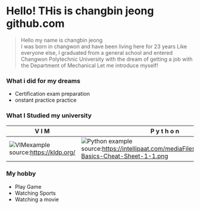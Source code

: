 # Hello! THis is changbin jeong github.com 
>  Hello my name is changbin jeong   
I was born in changwon and have been living here for 23 years Like everyone else, I graduated from a general school and entered Changwon Polytechnic University with the dream of getting a job with the Department of Mechanical Let me introduce myself!



### What i did for my dreams
* Certification exam preparation 
* onstant practice practice

### What I Studied my university
|V  I   M|P y t h o n|
|--|--|
|![VIMexample](http://kldp.org/files/vi-vim-cheat-sheet-ko.png) source:https://kldp.org/|![Python example](https://intellipaat.com/mediaFiles/2018/11/Python-Basics-Cheat-Sheet-1-1.png) source:https://intellipaat.com/mediaFiles/2018/11/Python-Basics-Cheat-Sheet-1-1.png|

### My hobby
* Play Game
* Watching Sports
* Watching a movie
